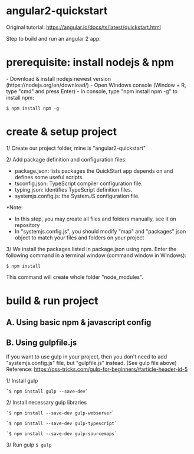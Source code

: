 # angular2-quickstart
Original tutorial: https://angular.io/docs/ts/latest/quickstart.html

Step to build and run an angular 2 app:

<h1>prerequisite: install nodejs & npm</h1>
- Download & install nodejs newest version (https://nodejs.org/en/download/)
- Open Windows console (Window + R, type "cmd" and press Enter)
- In console, type "npm install npm -g" to install npm:


    $ npm install npm -g

# create & setup project

1/ Create our project folder, mine is "angular2-quickstart"

2/ Add package definition and configuration files:
  + package.json: lists packages the QuickStart app depends on and defines some useful scripts.
  + tsconfig.json: TypeScript compiler configuration file.
  + typing.json: identifies TypeScript definition files.
  + systemjs.config.js: the SystemJS configuration file.
  
*Note: 
  + In this step, you may create all files and folders manually, see it on repository
  + In "systemjs.config.js", you should modify "map" and "packages" json object to match your files and folders on your project

3/ We install the packages listed in package.json using npm. Enter the following command in a terminal window (command window in Windows):

    $ npm install

This command will create whole folder "node_modules".

# build & run project
## A. Using basic npm & javascript config

## B. Using gulpfile.js

If you want to use gulp in your project, then you don't need to add "systemjs.config.js" file, but "gulpfile.js" instead. (See gulp file above)
Reference: https://css-tricks.com/gulp-for-beginners/#article-header-id-5

1/  Install gulp

    `$ npm install gulp --save-dev`

2/ Install necessary gulp libraries

    `$ npm install --save-dev gulp-webserver`
    
    `$ npm install --save-dev gulp-typescript`
    
    `$ npm install --save-dev gulp-sourcemaps`
    
3/ Run gulp
    `$ gulp`

